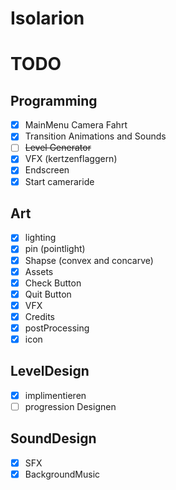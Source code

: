 # Isolarion

# TODO

## Programming

- [x] MainMenu Camera Fahrt
- [x] Transition Animations and Sounds
- [ ] ~~Level Generator~~
- [x] VFX (kertzenflaggern)
- [x] Endscreen
- [x] Start cameraride

## Art

- [x] lighting
- [x] pin (pointlight)
- [x] Shapse (convex and concarve)
- [x] Assets
- [x] Check Button
- [x] Quit Button
- [x] VFX
- [x] Credits
- [x] postProcessing
- [x] icon

## LevelDesign

- [x] implimentieren
- [ ] progression Designen

## SoundDesign

- [x] SFX
- [x] BackgroundMusic
